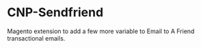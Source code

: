 # CNP-Sendfriend
Magento extension to add a few more variable to Email to A Friend transactional emails.
